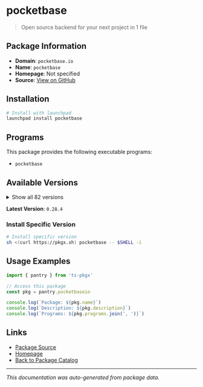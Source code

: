 # pocketbase

> Open source backend for your next project in 1 file

## Package Information

- **Domain**: `pocketbase.io`
- **Name**: `pocketbase`
- **Homepage**: Not specified
- **Source**: [View on GitHub](https://github.com/pkgxdev/pantry/tree/main/projects/pocketbase.io/package.yml)

## Installation

```bash
# Install with launchpad
launchpad install pocketbase
```

## Programs

This package provides the following executable programs:

- `pocketbase`

## Available Versions

<details>
<summary>Show all 82 versions</summary>

- `0.28.4`, `0.28.3`, `0.28.2`, `0.28.1`, `0.28.0`
- `0.27.2`, `0.27.1`, `0.27.0`, `0.26.6`, `0.26.5`
- `0.26.4`, `0.26.3`, `0.26.2`, `0.26.1`, `0.26.0`
- `0.25.9`, `0.25.8`, `0.25.7`, `0.25.6`, `0.25.5`
- `0.25.4`, `0.25.3`, `0.25.2`, `0.25.1`, `0.25.0`
- `0.24.3`, `0.24.2`, `0.24.1`, `0.24.0`, `0.23.12`
- `0.23.11`, `0.23.10`, `0.23.9`, `0.23.8`, `0.23.7`
- `0.23.6`, `0.23.5`, `0.23.4`, `0.23.3`, `0.23.2`
- `0.23.1`, `0.23.0`, `0.22.34`, `0.22.33`, `0.22.32`
- `0.22.31`, `0.22.30`, `0.22.29`, `0.22.28`, `0.22.27`
- `0.22.26`, `0.22.25`, `0.22.24`, `0.22.23`, `0.22.22`
- `0.22.21`, `0.22.20`, `0.22.19`, `0.22.18`, `0.22.17`
- `0.22.16`, `0.22.15`, `0.22.14`, `0.22.13`, `0.22.12`
- `0.22.11`, `0.22.10`, `0.22.9`, `0.22.8`, `0.22.7`
- `0.22.6`, `0.22.5`, `0.22.4`, `0.22.3`, `0.22.2`
- `0.22.1`, `0.22.0`, `0.21.3`, `0.21.2`, `0.21.1`
- `0.21.0`, `0.20.7`

</details>

**Latest Version**: `0.28.4`

### Install Specific Version

```bash
# Install specific version
sh <(curl https://pkgx.sh) pocketbase -- $SHELL -i
```

## Usage Examples

```typescript
import { pantry } from 'ts-pkgx'

// Access this package
const pkg = pantry.pocketbaseio

console.log(`Package: ${pkg.name}`)
console.log(`Description: ${pkg.description}`)
console.log(`Programs: ${pkg.programs.join(', ')}`)
```

## Links

- [Package Source](https://github.com/pkgxdev/pantry/tree/main/projects/pocketbase.io/package.yml)
- [Homepage](#)
- [Back to Package Catalog](../package-catalog.md)

---

*This documentation was auto-generated from package data.*
